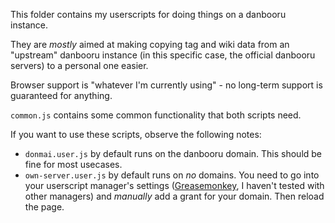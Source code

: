 This folder contains my userscripts for doing things on a danbooru instance.

They are *mostly* aimed at making copying tag and wiki data from an "upstream" danbooru instance (in this specific case, the official danbooru servers) to a personal one easier.

Browser support is "whatever I'm currently using" - no long-term support is guaranteed for anything.

`common.js` contains some common functionality that both scripts need.

If you want to use these scripts, observe the following notes:

* `donmai.user.js` by default runs on the danbooru domain. This should be fine for most usecases.
* `own-server.user.js` by default runs on *no* domains. You need to go into your userscript manager's settings ([Greasemonkey](https://wiki.greasespot.net/Greasemonkey_Manual:Monkey_Menu), I haven't tested with other managers) and *manually* add a grant for your domain. Then reload the page.
